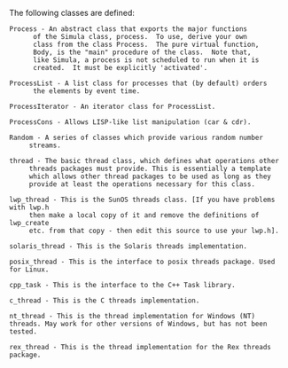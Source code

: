 The following classes are defined:

    Process	- An abstract class that exports the major functions
		  of the Simula class, process.  To use, derive your own
		  class from the class Process.  The pure virtual function,
		  Body, is the "main" procedure of the class.  Note that,
		  like Simula, a process is not scheduled to run when it is
		  created.  It must be explicitly 'activated'.

    ProcessList	- A list class for processes that (by default) orders
		  the elements by event time.

    ProcessIterator - An iterator class for ProcessList.

    ProcessCons - Allows LISP-like list manipulation (car & cdr).

    Random - A series of classes which provide various random number
	     streams.

    thread - The basic thread class, which defines what operations other
	     threads packages must provide. This is essentially a template
	     which allows other thread packages to be used as long as they
	     provide at least the operations necessary for this class.

    lwp_thread - This is the SunOS threads class. [If you have problems with lwp.h
		 then make a local copy of it and remove the definitions of lwp_create
		 etc. from that copy - then edit this source to use your lwp.h].
		 
    solaris_thread - This is the Solaris threads implementation.

    posix_thread - This is the interface to posix threads package. Used for Linux.

    cpp_task - This is the interface to the C++ Task library.
    
    c_thread - This is the C threads implementation.
    
    nt_thread - This is the thread implementation for Windows (NT) threads. May work for other versions of Windows, but has not been tested.
    
    rex_thread - This is the thread implementation for the Rex threads package.
